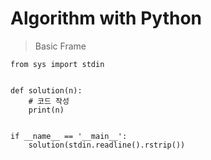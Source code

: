 # Algorithm with Python
> Basic Frame

    from sys import stdin


    def solution(n):
        # 코드 작성
        print(n)
    
    
    if __name__ == '__main__':
        solution(stdin.readline().rstrip())